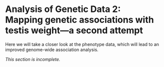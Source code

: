 # Analysis of Genetic Data 2:<br>Mapping genetic associations with testis weight—a second attempt

Here we will take a closer look at the phenotype data, which will
lead to an improved genome-wide association analysis.

*This section is incomplete.*

